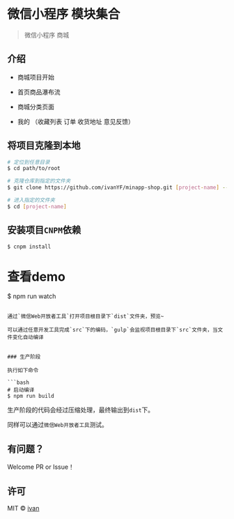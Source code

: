 # 微信小程序 模块集合

> 微信小程序 商城


## 介绍

- 商城项目开始

- 首页商品瀑布流

- 商城分类页面

- 我的 （收藏列表 订单 收货地址  意见反馈）

## 将项目克隆到本地

```bash
# 定位到任意目录
$ cd path/to/root

# 克隆仓库到指定的文件夹
$ git clone https://github.com/ivanYF/minapp-shop.git [project-name] --depth 1

# 进入指定的文件夹
$ cd [project-name]
```

## 安装项目`CNPM`依赖

```bash
$ cnpm install
```

# 查看demo
$ npm run watch
```

通过`微信Web开放者工具`打开项目根目录下`dist`文件夹，预览~

可以通过任意开发工具完成`src`下的编码，`gulp`会监视项目根目录下`src`文件夹，当文件变化自动编译


### 生产阶段

执行如下命令

```bash
# 启动编译
$ npm run build
```

生产阶段的代码会经过压缩处理，最终输出到`dist`下。

同样可以通过`微信Web开放者工具`测试。



## 有问题？

Welcome PR or Issue！


## 许可

MIT &copy; [ivan](https://github.com/ivanYF)
